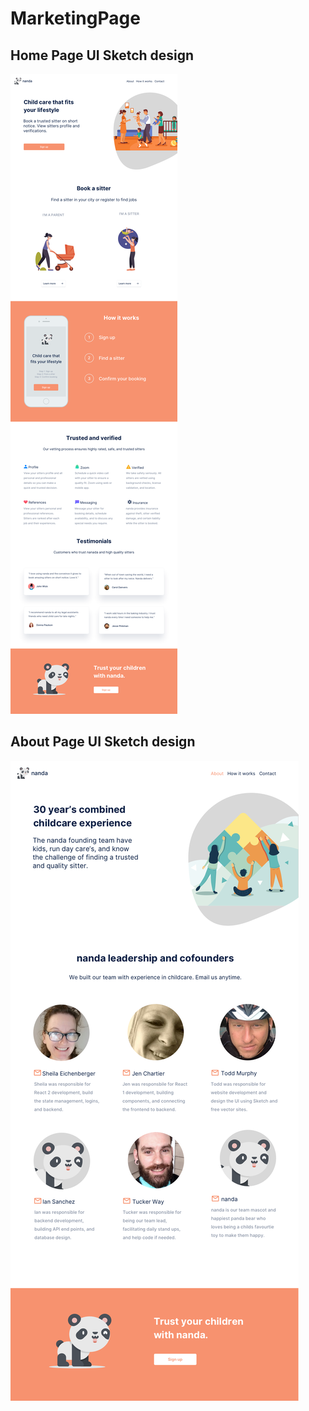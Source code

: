 # MarketingPage

## Home Page UI Sketch design
![home page multiple sections](design-files/nanny-main-landing-page.png)

## About Page UI Sketch design
![about page people](design-files/nanny-about-page.png)
